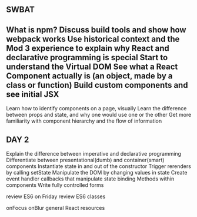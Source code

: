 ## SWBAT

What is npm?
Discuss build tools and show how webpack works
Use historical context and the Mod 3 experience to explain why React and declarative programming is special
Start to understand the Virtual DOM
See what a React Component actually is (an object, made by a class or function)
Build custom components and see initial JSX
--
Learn how to identify components on a page, visually
Learn the difference between props and state, and why one would use one or the other
Get more familiarity with component hierarchy and the flow of information

























## DAY 2

Explain the difference between imperative and declarative programming
Differentiate between presentational(dumb) and container(smart) components
Instantiate state in and out of the constructor
Trigger rerenders by calling setState
Manipulate the DOM by changing values in state
Create event handler callbacks that manipulate state
binding Methods within components
Write fully controlled forms

review ES6 on Friday
review ES6 classes

onFocus
onBlur
general React resources
